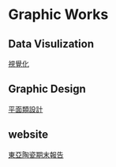 # Graphic Works
## Data Visulization 
[視覺化](survey.html)
## Graphic Design
[平面類設計](pic.md)
## website
[東亞陶瓷期末報告](https://708kelly.github.io/ceramics_report/)

